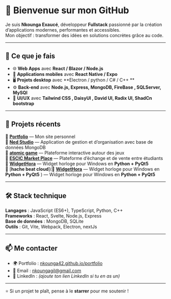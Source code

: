 
# 👋 Bienvenue sur mon GitHub

Je suis **Nkounga Exaucé**, développeur **Fullstack** passionné par la création d’applications modernes, performantes et accessibles.  
Mon objectif : transformer des idées en solutions concrètes grâce au code.

---

## 🚀 Ce que je fais
- 🌐 **Web Apps** avec **React / Blazor / Node.js**
- 📱 **Applications mobiles** avec **React Native / Expo**
- 🖥️ **Projets desktop** avec **Electron / python / C# / C++ **
- ⚙️ **Back-end** avec **Node.js, Express, MongoDB, FireBase , SQLServer, MySQl**
- 🎨 **UI/UX** avec **Tailwind CSS , DaisyUI , David UI, Radix UI, ShadCn bootstrap**

---

## 📂 Projets récents
🔹 [**Portfolio**](https://nkounga42.github.io/portfolio) — Mon site personnel  
🔹 [**Ned Studio**](https://github.com/Nkounga42/Ned-studio) — Application de gestion et d’organisation avec base de données MongoDB  
🔹 [**atomic game**](https://github.com/Nkounga42/atomic-game) — Plateforme interactive autour des jeux  
🔹 [**ESCIC Market Place**](https://github.com/Nkounga42/ESCIC-Market-place) — Plateforme d’échange et de vente entre étudiants  
🔹 [**WidgetHora**](https://github.com/Nkounga42/PYTHON-PROJECT) — Widget horloge pour Windows en **Python + PyQt5**  
🔹 [**hache beat cloud**](🔹 [**WidgetHora**](https://github.com/Nkounga42/PYTHON-PROJECT) — Widget horloge pour Windows en **Python + PyQt5**  ) — Widget horloge pour Windows en **Python + PyQt5**  
 
---

## 🛠️ Stack technique
**Langages** : JavaScript (ES6+), TypeScript, Python, C++  
**Frameworks** : React, Svelte, Node.js, Express  
**Base de données** : MongoDB, SQLite  
**Outils** : Git, Vite, Webpack, Electron, nextJs  

---

## 📫 Me contacter
- 🌍 Portfolio : [nkounga42.github.io/portfolio](https://nkounga42.github.io/portfolio)
- 📧 Email : nkoungagil@gmail.com
- 💼 LinkedIn : *(ajoute ton lien LinkedIn si tu en as un)*

---

⭐ Si un projet te plaît, pense à le **starrer** pour me soutenir !

